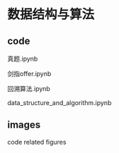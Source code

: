 # 数据结构与算法

## code
真题.ipynb

剑指offer.ipynb

回溯算法.ipynb

data_structure_and_algorithm.ipynb

## images
code related figures
